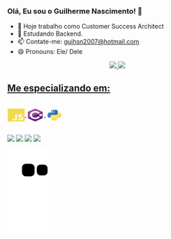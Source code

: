 ### Olá, Eu sou o Guilherme Nascimento! 👋

- 🔭 Hoje trabalho como Customer Success Architect
- 🌱 Estudando Backend.
- 📫 Contate-me: guihsn2007@hotmail.com 
- 😄 Pronouns: Ele/ Dele


<div align="center">
  <a href="https://github.com/guilherme-nascimento1">
  <img height="180em" src="https://github-readme-stats.vercel.app/api?username=guilherme-nascimento1&show_icons=true&theme=dracula&include_all_commits=true&count_private=true"/>
  <img height="175em" src="https://github-readme-stats.vercel.app/api/top-langs/?username=guilherme-nascimento1&layout=compact&langs_count=7&theme=dracula"/>
</div>
  <h2> Me especializando em: </h2>
  <div style="display: inline_block"><br>
   <img align="center" alt="Gui-Js" height="30" width="40" src="https://raw.githubusercontent.com/devicons/devicon/master/icons/javascript/javascript-plain.svg">
  <img align="center" alt="Gui-Csharp" height="30" width="40" src="https://raw.githubusercontent.com/devicons/devicon/master/icons/csharp/csharp-original.svg">
  <img align="center" alt="Gui-Python" height="30" width="40" src="https://raw.githubusercontent.com/devicons/devicon/master/icons/python/python-original.svg">    
 
  
  
  
</div>
  
  ##
  
 <div> 
  <a href="https://instagram.com/guihenriq1" target="_blank"><img src="https://img.shields.io/badge/-Instagram-%23E4405F?style=for-the-badge&logo=instagram&logoColor=white" target="_blank"></a>
 	<a href="https://www.twitch.tv/guimaz1to" target="_blank"><img src="https://img.shields.io/badge/Twitch-9146FF?style=for-the-badge&logo=twitch&logoColor=white" target="_blank"></a>
  <a href = "mailto:guihsn2007@hotmail.com"><img src="https://img.shields.io/badge/Microsoft_Outlook-0078D4?style=for-the-badge&logo=microsoft-outlook&logoColor=white" target="_blank"></a>
  <a href="https://www.linkedin.com/in/guilherme-nascimento-045642162" target="_blank"><img src="https://img.shields.io/badge/-LinkedIn-%230077B5?style=for-the-badge&logo=linkedin&logoColor=white" target="_blank"></a> 
 
  ![Snake animation](https://github.com/rafaballerini/rafaballerini/blob/output/github-contribution-grid-snake.svg)
 
</div>
